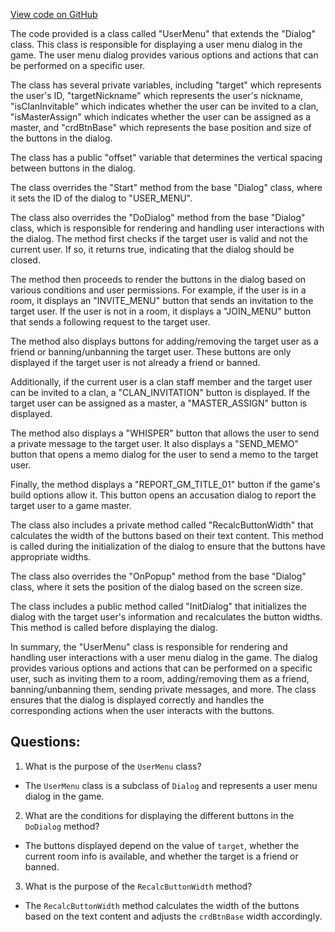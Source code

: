 [View code on GitHub](https://github.com/TieHaxJan/Brick-Force/Assembly-CSharp\UserMenu.cs)

The code provided is a class called "UserMenu" that extends the "Dialog" class. This class is responsible for displaying a user menu dialog in the game. The user menu dialog provides various options and actions that can be performed on a specific user.

The class has several private variables, including "target" which represents the user's ID, "targetNickname" which represents the user's nickname, "isClanInvitable" which indicates whether the user can be invited to a clan, "isMasterAssign" which indicates whether the user can be assigned as a master, and "crdBtnBase" which represents the base position and size of the buttons in the dialog.

The class has a public "offset" variable that determines the vertical spacing between buttons in the dialog.

The class overrides the "Start" method from the base "Dialog" class, where it sets the ID of the dialog to "USER_MENU".

The class also overrides the "DoDialog" method from the base "Dialog" class, which is responsible for rendering and handling user interactions with the dialog. The method first checks if the target user is valid and not the current user. If so, it returns true, indicating that the dialog should be closed.

The method then proceeds to render the buttons in the dialog based on various conditions and user permissions. For example, if the user is in a room, it displays an "INVITE_MENU" button that sends an invitation to the target user. If the user is not in a room, it displays a "JOIN_MENU" button that sends a following request to the target user.

The method also displays buttons for adding/removing the target user as a friend or banning/unbanning the target user. These buttons are only displayed if the target user is not already a friend or banned.

Additionally, if the current user is a clan staff member and the target user can be invited to a clan, a "CLAN_INVITATION" button is displayed. If the target user can be assigned as a master, a "MASTER_ASSIGN" button is displayed.

The method also displays a "WHISPER" button that allows the user to send a private message to the target user. It also displays a "SEND_MEMO" button that opens a memo dialog for the user to send a memo to the target user.

Finally, the method displays a "REPORT_GM_TITLE_01" button if the game's build options allow it. This button opens an accusation dialog to report the target user to a game master.

The class also includes a private method called "RecalcButtonWidth" that calculates the width of the buttons based on their text content. This method is called during the initialization of the dialog to ensure that the buttons have appropriate widths.

The class also overrides the "OnPopup" method from the base "Dialog" class, where it sets the position of the dialog based on the screen size.

The class includes a public method called "InitDialog" that initializes the dialog with the target user's information and recalculates the button widths. This method is called before displaying the dialog.

In summary, the "UserMenu" class is responsible for rendering and handling user interactions with a user menu dialog in the game. The dialog provides various options and actions that can be performed on a specific user, such as inviting them to a room, adding/removing them as a friend, banning/unbanning them, sending private messages, and more. The class ensures that the dialog is displayed correctly and handles the corresponding actions when the user interacts with the buttons.
## Questions: 
 1. What is the purpose of the `UserMenu` class?
- The `UserMenu` class is a subclass of `Dialog` and represents a user menu dialog in the game.

2. What are the conditions for displaying the different buttons in the `DoDialog` method?
- The buttons displayed depend on the value of `target`, whether the current room info is available, and whether the target is a friend or banned.

3. What is the purpose of the `RecalcButtonWidth` method?
- The `RecalcButtonWidth` method calculates the width of the buttons based on the text content and adjusts the `crdBtnBase` width accordingly.